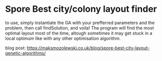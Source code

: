 # Spore Best city/colony layout finder

to use, simply instantiate the GA with your prefferred parameters and the problem, then call findSolution, and voila!
The program will find the most optimal layout most of the time, altough sometimes it may get stuck in a local optimum like with any other optimisation algorithm.

blog post: https://maksmozolewski.co.uk/blog/spore-best-city-layout-genetic-algorithms/
